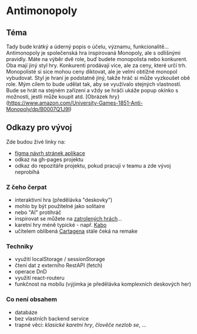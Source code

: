 # Antimonopoly

## Téma
Tady bude krátký a úderný popis o účelu, významu, funkcionalitě...
Antimonopoly je společenská hra inspirovaná Monopoly, ale s odlišnými pravidly. Máte na výběr dvě role, buď budete monopolista nebo konkurent. Oba mají jiný styl hry.  Konkurenti prodávají více, ale za ceny, které určí trh. Monopolisté si sice mohou ceny diktovat, ale je velmi obtížné monopol vybudovat. Styl je hraní je podstatně jiný, takže hráč si může vyzkoušet obě role. Mým cílem to bude udělat tak, aby se využívalo stejných vlastností. Bude se hrát na stejném zařízení a vždy se hráči ukáže popup okínko s možnosti, jestli může koupit atd. [Obrázek hry}(https://www.amazon.com/University-Games-1851-Anti-Monopoly/dp/B0007Q1J9I)
## Odkazy pro vývoj

Zde budou živé linky na:
- [figma návrh stránek aplikace](https://www.figma.com/file/7aOytndegFgeOyqWfMGZd1/Untitled?type=design&node-id=0%3A1&mode=design&t=Dc2NjVutnCt1RiLT-1)
- odkaz na gh-pages projektu
- odkaz do repozitáře projektu, pokud pracuji v teamu a zde vývoj neprobíhá

### Z čeho čerpat

- interaktivní hra (předělávka "deskovky")
- mohlo by být použitelné jako solitaire
- nebo "AI" protihráč
- inspirovat se můžete na [zatrolených hrách](https://www.zatrolene-hry.cz/katalog-her/?fType=cat&keyword=&theme=-1&category=-1&minlength=-1&maxlength=-1&localization=6%2C+7%2C+8&min_players=1&max_players=1&age=-1)...
- karetní hry méně typické - např. [Kabo](https://www.zatrolene-hry.cz/spolecenska-hra/kabo-8341/)
- učitelem oblíbená [Cartagena](https://www.zatrolene-hry.cz/spolecenska-hra/cartagena-422/) stále čeká na remake

### Techniky

- využití localStorage / sessionStorage
- čtení dat z externího RestAPI (fetch)
- operace DnD
- využití react-routeru
- funkčnost na mobilu (výjimka je předělávka komplexních deskových her)

### Co není obsahem 

- databáze
- bez vlastních backend service
- trapné věci: *klasické karetní hry*, *člověče nezlob se*, ...
